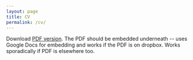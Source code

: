 ```yaml
---
layout: page
title: CV
permalink: /cv/
---
```


Download [PDF version](/static/cv.pdf). The PDF should be embedded underneath -- uses Google Docs for embedding and works if the PDF is on dropbox. Works sporadically if PDF is elsewhere too.
